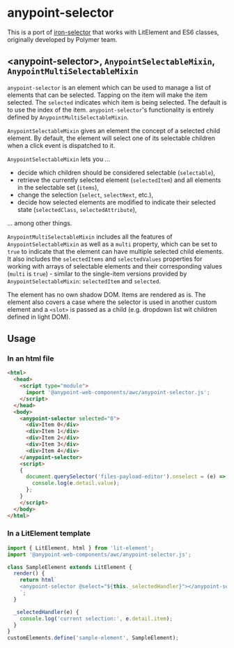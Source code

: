 # anypoint-selector

This is a port of [iron-selector](https://github.com/PolymerElements/iron-selector) that works with LitElement and ES6 classes, originally developed by Polymer team.

## &lt;anypoint-selector&gt;, `AnypointSelectableMixin`, `AnypointMultiSelectableMixin`

`anypoint-selector` is an element which can be used to manage a list of elements that can be selected.
Tapping on the item will make the item selected. The `selected` indicates which item is being selected.
The default is to use the index of the item. `anypoint-selector`'s functionality is entirely defined by `AnypointMultiSelectableMixin`.

`AnypointSelectableMixin` gives an element the concept of a selected child element. By default, the element will select one of its selectable children
when a click event is dispatched to it.

`AnypointSelectableMixin` lets you ...

-   decide which children should be considered selectable (`selectable`),
-   retrieve the currently selected element (`selectedItem`) and all elements
    in the selectable set (`items`),
-   change the selection (`select`, `selectNext`, etc.),
-   decide how selected elements are modified to indicate their selected state (`selectedClass`, `selectedAttribute`),

... among other things.

`AnypointMultiSelectableMixin` includes all the features of `AnypointSelectableMixin` as well as a `multi` property, which can be set to `true` to indicate that the element can have multiple selected child elements.
It also includes the `selectedItems` and `selectedValues` properties for working with arrays of selectable elements and their corresponding values (`multi` is `true`) - similar to the single-item versions provided by `AnypointSelectableMixin`: `selectedItem` and `selected`.

The element has no own shadow DOM. Items are rendered as is. The element also covers a case where the selector is used in another custom element and a `<slot>` is passed as a child (e.g. dropdown list wit children defined in light DOM).

## Usage

### In an html file

```html
<html>
  <head>
    <script type="module">
      import '@anypoint-web-components/awc/anypoint-selector.js';
    </script>
  </head>
  <body>
    <anypoint-selector selected="0">
      <div>Item 0</div>
      <div>Item 1</div>
      <div>Item 2</div>
      <div>Item 3</div>
      <div>Item 4</div>
    </anypoint-selector>
    <script>
    {
      document.querySelector('files-payload-editor').onselect = (e) => {
        console.log(e.detail.value);
      };
    }
    </script>
  </body>
</html>
```

### In a LitElement template

```javascript
import { LitElement, html } from 'lit-element';
import '@anypoint-web-components/awc/anypoint-selector.js';

class SampleElement extends LitElement {
  render() {
    return html`
    <anypoint-selector @select="${this._selectedHandler}"></anypoint-selector>
    `;
  }

  _selectedHandler(e) {
    console.log('current selection:', e.detail.item);
  }
}
customElements.define('sample-element', SampleElement);
```
